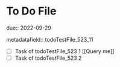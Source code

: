 # To Do File

due:: 2022-09-29

metadatafield:: todoTestFile_523\_11

- [ ] Task of todoTestFile_523 1 [[Query me]]
- [ ] Task of todoTestFile_523 2

